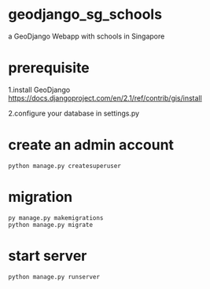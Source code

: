 # geodjango_sg_schools
a GeoDjango Webapp with schools in Singapore

# prerequisite
1.install GeoDjango 
https://docs.djangoproject.com/en/2.1/ref/contrib/gis/install

2.configure your database in settings.py

# create an admin account
```
python manage.py createsuperuser
```

# migration
```
py manage.py makemigrations
python manage.py migrate
```

# start server
```
python manage.py runserver
 ```